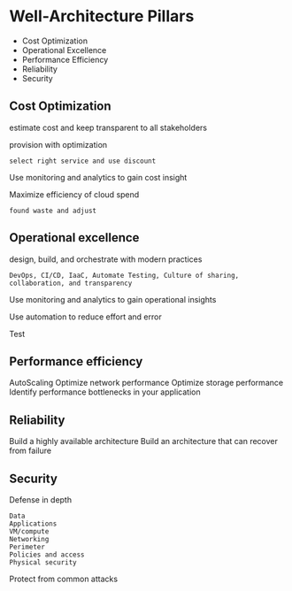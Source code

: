 # Well-Architecture Pillars
- Cost Optimization
- Operational Excellence
- Performance Efficiency
- Reliability
- Security

## Cost Optimization
estimate cost and keep transparent to all stakeholders

provision with optimization 

    select right service and use discount

Use monitoring and analytics to gain cost insight


Maximize efficiency of cloud spend
    
    found waste and adjust 

## Operational excellence

 design, build, and orchestrate with modern practices
    
    DevOps, CI/CD, IaaC, Automate Testing, Culture of sharing, collaboration, and transparency

Use monitoring and analytics to gain operational insights

Use automation to reduce effort and error

Test
## Performance efficiency
AutoScaling
Optimize network performance
Optimize storage performance
Identify performance bottlenecks in your application

## Reliability
Build a highly available architecture
Build an architecture that can recover from failure

## Security
Defense in depth

    Data
    Applications
    VM/compute
    Networking
    Perimeter
    Policies and access
    Physical security
Protect from common attacks

